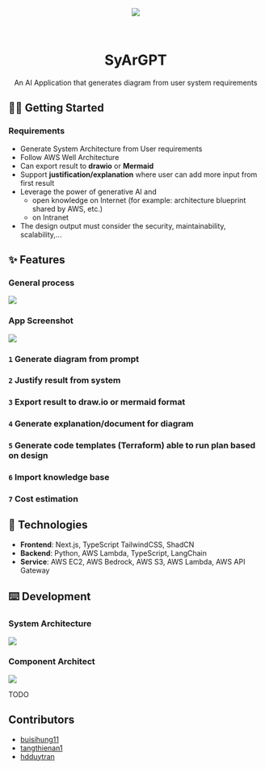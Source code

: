 <div align="center"><a name="readme-top"></a>

[![][image-banner]][deployment-link]

<br/>

# SyArGPT

An AI Application that generates diagram from user system requirements

</div>

## 👋🏻 Getting Started

### Requirements

-   Generate System Architecture from User requirements
-   Follow AWS Well Architecture
-   Can export result to **drawio** or **Mermaid**
-   Support **justification/explanation** where user can add more input from first result
-   Leverage the power of generative AI and
    -   open knowledge on Internet (for example: architecture blueprint shared by AWS, etc.)
    -   on Intranet
-   The design output must consider the security, maintainability, scalability,...

## ✨ Features

### General process

[![][general-process]][deployment-link]

### App Screenshot

[![][app-screenshot]][deployment-link]

### `1` Generate diagram from prompt

### `2` Justify result from system

### `3` Export result to draw.io or mermaid format

### `4` Generate explanation/document for diagram

### `5` Generate code templates (Terraform) able to run plan based on design

### `6` Import knowledge base

### `7` Cost estimation

## 🧱 Technologies

-   **Frontend**: Next.js, TypeScript TailwindCSS, ShadCN
-   **Backend**: Python, AWS Lambda, TypeScript, LangChain
-   **Service**: AWS EC2, AWS Bedrock, AWS S3, AWS Lambda, AWS API Gateway

## ⌨️ Development

### System Architecture

[![][system-arch]][deployment-link]

### Component Architect

[![][component-arch]][deployment-link]

TODO

## Contributors

-   [buisihung11](https://github.com/buisihung11)
-   [tangthienan1](https://github.com/tangthienan1)
-   [hdduytran](https://github.com/hdduytran)

[image-banner]: https://github.com/buisihung11/SyArGPT/blob/main/assets/banner.png?raw=true
[component-arch]: https://github.com/buisihung11/SyArGPT/blob/main/assets/ComponentArchitect.png?raw=true
[deployment-link]: https://syargpt.vercel.app
[system-arch]: https://github.com/buisihung11/SyArGPT/blob/main/assets/system-architecture.png?raw=true
[general-process]: https://github.com/buisihung11/SyArGPT/blob/main/assets/general-process.png?raw=true
[app-screenshot]: https://github.com/buisihung11/SyArGPT/blob/main/assets/app-screenshot.jpeg?raw=true
